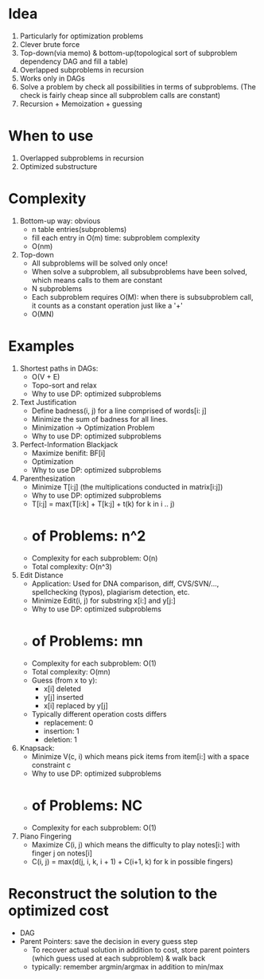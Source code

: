 # Idea
1. Particularly for optimization problems
2. Clever brute force
3. Top-down(via memo) & bottom-up(topological sort of subproblem dependency DAG and fill a table)
4. Overlapped subproblems in recursion
5. Works only in DAGs
6. Solve a problem by check all possibilities in terms of subproblems. (The check is fairly cheap since all subproblem calls are constant)
7. Recursion + Memoization + guessing

# When to use
1. Overlapped subproblems in recursion
2. Optimized substructure

# Complexity
1. Bottom-up way: obvious
    + n table entries(subproblems)
    + fill each entry in O(m) time: subproblem complexity
    + O(nm)
2. Top-down
    + All subproblems will be solved only once!
    + When solve a subproblem, all subsubproblems have been solved, which means calls to them are constant
    + N subproblems
    + Each subproblem requires O(M): when there is subsubproblem call, it counts as a constant operation just like a '+'
    + O(MN)
    
# Examples
1. Shortest paths in DAGs: 
    + O(V + E)
    + Topo-sort and relax
    + Why to use DP: optimized subproblems
2. Text Justification
    + Define badness(i, j) for a line comprised of words[i: j]
    + Minimize the sum of badness for all lines.
    + Minimization -> Optimization Problem
    + Why to use DP: optimized subproblems
3. Perfect-Information Blackjack
    + Maximize benifit: BF[i]
    + Optimization
    + Why to use DP: optimized subproblems
4. Parenthesization
    + Minimize T[i:j] (the multiplications conducted in matrix[i:j])
    + Why to use DP: optimized subproblems
    + T[i:j] = max(T[i:k] + T[k:j] + t(k) for k in i .. j)
    + # of Problems: n^2
    + Complexity for each subproblem: O(n)
    + Total complexity: O(n^3)
5. Edit Distance
    + Application: Used for DNA comparison, diff, CVS/SVN/..., spellchecking (typos), plagiarism detection, etc.
    + Minimize Edit(i, j) for substring x[i:] and y[j:]
    + Why to use DP: optimized subproblems
    + # of Problems: mn
    + Complexity for each subproblem: O(1)
    + Total complexity: O(mn)
    + Guess (from x to y):
        - x[i] deleted
        - y[j] inserted
        - x[i] replaced by y[j]
    + Typically different operation costs differs
        + replacement: 0
        + insertion: 1
        + deletion: 1
6. Knapsack:
    + Minimize V(c, i) which means pick items from item[i:] with a space constraint c
    + Why to use DP: optimized subproblems
    + # of Problems: NC
    + Complexity for each subproblem: O(1)
7. Piano Fingering
    + Maximize C(i, j) which means the difficulty to play notes[i:] with finger j on notes[i] 
    + C(i, j) = max(d(j, i, k, i + 1) + C(i+1, k) for k in possible fingers)

# Reconstruct the solution to the optimized cost
+ DAG
+ Parent Pointers: save the decision in every guess step
    - To recover actual solution in addition to cost, store parent pointers (which guess used at each subproblem) & walk back
    - typically: remember argmin/argmax in addition to min/max